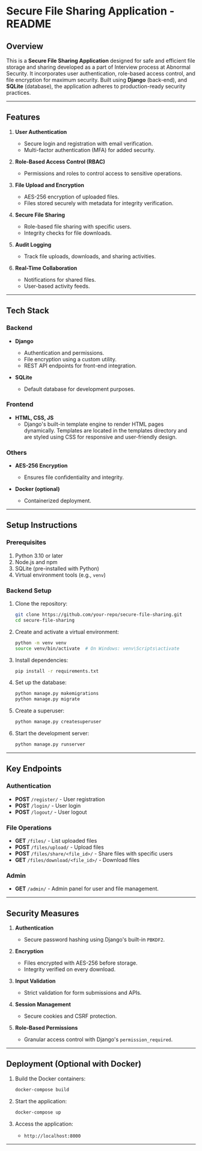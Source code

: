 # Secure File Sharing Application - README

## Overview

This is a **Secure File Sharing Application** designed for safe and efficient file storage and sharing developed as a part of Interview process at Abnormal Security. It incorporates user authentication, role-based access control, and file encryption for maximum security. Built using **Django** (back-end), and **SQLite** (database), the application adheres to production-ready security practices.

---

## Features

1. **User Authentication**
   - Secure login and registration with email verification.
   - Multi-factor authentication (MFA) for added security.

2. **Role-Based Access Control (RBAC)**
   - Permissions and roles to control access to sensitive operations.

3. **File Upload and Encryption**
   - AES-256 encryption of uploaded files.
   - Files stored securely with metadata for integrity verification.

4. **Secure File Sharing**
   - Role-based file sharing with specific users.
   - Integrity checks for file downloads.

5. **Audit Logging**
   - Track file uploads, downloads, and sharing activities.

6. **Real-Time Collaboration**
   - Notifications for shared files.
   - User-based activity feeds.

---

## Tech Stack

### Backend
- **Django**
  - Authentication and permissions.
  - File encryption using a custom utility.
  - REST API endpoints for front-end integration.

- **SQLite**
  - Default database for development purposes.

### Frontend
- **HTML, CSS, JS**
  - Django's built-in template engine to render HTML pages dynamically. Templates are located in the templates directory and are styled using CSS for responsive and user-friendly design.

### Others
- **AES-256 Encryption**
  - Ensures file confidentiality and integrity.

- **Docker (optional)**
  - Containerized deployment.

---

## Setup Instructions

### Prerequisites
1. Python 3.10 or later
2. Node.js and npm
3. SQLite (pre-installed with Python)
4. Virtual environment tools (e.g., `venv`)

### Backend Setup
1. Clone the repository:
   ```bash
   git clone https://github.com/your-repo/secure-file-sharing.git
   cd secure-file-sharing
   ```

2. Create and activate a virtual environment:
   ```bash
   python -m venv venv
   source venv/bin/activate  # On Windows: venv\Scripts\activate
   ```

3. Install dependencies:
   ```bash
   pip install -r requirements.txt
   ```

4. Set up the database:
   ```bash
   python manage.py makemigrations
   python manage.py migrate
   ```

5. Create a superuser:
   ```bash
   python manage.py createsuperuser
   ```

6. Start the development server:
   ```bash
   python manage.py runserver
   ```
---

## Key Endpoints

### Authentication
- **POST** `/register/` - User registration
- **POST** `/login/` - User login
- **POST** `/logout/` - User logout

### File Operations
- **GET** `/files/` - List uploaded files
- **POST** `/files/upload/` - Upload files
- **POST** `/files/share/<file_id>/` - Share files with specific users
- **GET** `/files/download/<file_id>/` - Download files

### Admin
- **GET** `/admin/` - Admin panel for user and file management.

---

## Security Measures
1. **Authentication**
   - Secure password hashing using Django's built-in `PBKDF2`.

2. **Encryption**
   - Files encrypted with AES-256 before storage.
   - Integrity verified on every download.

3. **Input Validation**
   - Strict validation for form submissions and APIs.

4. **Session Management**
   - Secure cookies and CSRF protection.

5. **Role-Based Permissions**
   - Granular access control with Django's `permission_required`.

---

## Deployment (Optional with Docker)
1. Build the Docker containers:
   ```bash
   docker-compose build
   ```

2. Start the application:
   ```bash
   docker-compose up
   ```

3. Access the application:
   - `http://localhost:8000`

---
